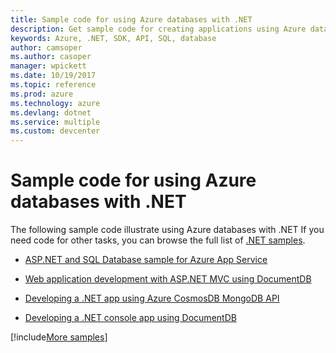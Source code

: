 ```yaml
---
title: Sample code for using Azure databases with .NET
description: Get sample code for creating applications using Azure databases with .NET
keywords: Azure, .NET, SDK, API, SQL, database
author: camsoper
ms.author: casoper
manager: wpickett
ms.date: 10/19/2017
ms.topic: reference
ms.prod: azure
ms.technology: azure
ms.devlang: dotnet
ms.service: multiple
ms.custom: devcenter
---
```


# Sample code for using Azure databases with .NET

The following sample code illustrate using Azure databases with .NET
If you need code for other tasks, you can browse the full list of [.NET samples](https://azure.microsoft.com/resources/samples/?term=dotnet).

- [ASP.NET and SQL Database sample for Azure App Service](https://azure.microsoft.com/resources/samples/dotnet-sqldb-tutorial/)

- [Web application development with ASP.NET MVC using DocumentDB](https://azure.microsoft.com/resources/samples/documentdb-dotnet-todo-app/)

- [Developing a .NET app using Azure CosmosDB MongoDB API](https://azure.microsoft.com/resources/samples/azure-cosmos-db-mongodb-dotnet-getting-started/)

- [Developing a .NET console app using DocumentDB](https://azure.microsoft.com/resources/samples/documentdb-dotnet-getting-started/)

[!include[More samples](includes/more-samples.md)]
